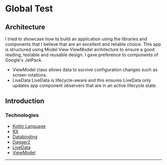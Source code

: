 Global Test
=================

Architecture
----

I tried to showcase how to build an application using the libraries and components that I believe that are an excellent and reliable choice. 
This app is structured using Model View ViewModel architecture to ensure a good reading, testable and reusable design.
I gave preference to components of Google's JetPack.
- ViewModel class allows data to survive configuration changes such as screen rotations.
- LiveData LiveData is lifecycle-aware and this ensures LiveData only updates app component observers that are in an active lifecycle state.
    
Introduction
-------------

### Technologies
 - [Kotlin Language](https://kotlinlang.org/)
 - [RX](https://github.com/ReactiveX/RxJava)
 - [Databinding](https://developer.android.com/topic/libraries/data-binding)
 - [Dagger2](https://github.com/google/dagger)
 - [LiveData](https://developer.android.com/topic/libraries/architecture/livedata)
 - [ViewModel](https://developer.android.com/topic/libraries/architecture/viewmodel)

----